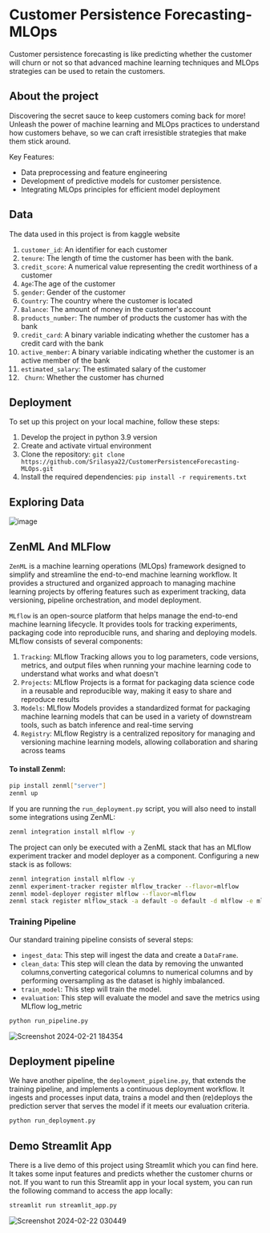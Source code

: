 # Customer Persistence Forecasting-MLOps

Customer persistence forecasting is like predicting whether the customer will churn or not so that advanced machine learning techniques and MLOps strategies can be used to retain the customers.

## About the project

Discovering the secret sauce to keep customers coming back for more! Unleash the power of machine learning and MLOps practices to understand how customers behave, so we can craft irresistible strategies that make them stick around. 

Key Features:
- Data preprocessing and feature engineering
- Development of predictive models for customer persistence.
- Integrating MLOps principles for efficient model deployment

## Data

The data used in this project is from kaggle website
1. ``customer_id``: An identifier for each customer 
2. ``tenure``: The length of time the customer has been with the bank. 
3. ``credit_score``: A numerical value representing the credit worthiness of a customer
4. ``Age``:The age of the customer
5. ``gender``: Gender of the customer 
6. ``Country``: The country where the customer is located
7. ``Balance``: The amount of money in the customer's account
8. ``products_number``: The number of products the customer has with the bank 
9. ``credit_card``: A binary variable indicating whether the customer has a credit card with the bank
10. ``active_member``: A binary variable indicating whether the customer is an active member of the bank
11. ``estimated_salary``: The estimated salary of the customer  
12. `` Churn``: Whether the customer has churned

## Deployment
To set up this project on your local machine, follow these steps:

1. Develop the project in python 3.9 version
2. Create and activate virtual environment
3. Clone the repository: `git clone https://github.com/Srilasya22/CustomerPersistenceForecasting-MLOps.git`
4. Install the required dependencies: `pip install -r requirements.txt`

## Exploring Data

![image](https://github.com/Srilasya22/CustomerPersistenceForecasting-MLOps/assets/113256681/1130e7b2-61fb-4bac-a7b6-78656de91cb2)



## ZenML And MLFlow
``ZenML`` is a machine learning operations (MLOps) framework designed to simplify and streamline the end-to-end machine learning workflow. It provides a structured and organized approach to managing machine learning projects by offering features such as experiment tracking, data versioning, pipeline orchestration, and model deployment.

``MLflow`` is an open-source platform that helps manage the end-to-end machine learning lifecycle. It provides tools for tracking experiments, packaging code into reproducible runs, and sharing and deploying models. MLflow consists of several components:
1. ``Tracking``: MLflow Tracking allows you to log parameters, code versions, metrics, and output files when running your machine learning code to understand what works and what doesn't
2. ``Projects``: MLflow Projects is a format for packaging data science code in a reusable and reproducible way, making it easy to share and reproduce results
3. ``Models``: MLflow Models provides a standardized format for packaging machine learning models that can be used in a variety of downstream tools, such as batch inference and real-time serving
4. ``Registry``: MLflow Registry is a centralized repository for managing and versioning machine learning models, allowing collaboration and sharing across teams

#### To install Zenml:

```bash
pip install zenml["server"]
zenml up
```

If you are running the `run_deployment.py` script, you will also need to install some integrations using ZenML:

```bash
zenml integration install mlflow -y
```

The project can only be executed with a ZenML stack that has an MLflow experiment tracker and model deployer as a component. Configuring a new stack is as follows:

```bash
zenml integration install mlflow -y
zenml experiment-tracker register mlflow_tracker --flavor=mlflow
zenml model-deployer register mlflow --flavor=mlflow
zenml stack register mlflow_stack -a default -o default -d mlflow -e mlflow_tracker --set
```

### Training Pipeline

Our standard training pipeline consists of several steps:
- `ingest_data`: This step will ingest the data and create a `DataFrame`.
- `clean_data`: This step will clean the data by removing the unwanted columns,converting categorical columns to numerical columns and by performing oversampling as the dataset is highly imbalanced.
- `train_model`: This step will train the model.
- `evaluation`: This step will evaluate the model and save the metrics using MLflow log_metric

```bash
python run_pipeline.py
```
![Screenshot 2024-02-21 184354](https://github.com/Srilasya22/CustomerPersistenceForecasting-MLOps/assets/113256681/a12683d0-44c8-4d0b-8964-605ef3bc50fa)


## Deployment pipeline

We have another pipeline, the `deployment_pipeline.py`, that extends the training pipeline, and implements a continuous deployment workflow. It ingests and processes input data, trains a model and then (re)deploys the prediction server that serves the model if it meets our evaluation criteria.

```bash
python run_deployment.py
```

## Demo Streamlit App

There is a live demo of this project using Streamlit which you can find here. It takes some input features and predicts whether the customer churns or not. If you want to run this Streamlit app in your local system, you can run the following command to access the app locally:
```bash
streamlit run streamlit_app.py
```
![Screenshot 2024-02-22 030449](https://github.com/Srilasya22/CustomerPersistenceForecasting-MLOps/assets/113256681/8b652b72-78b5-4c75-9d70-de17045537f5)


